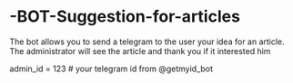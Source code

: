 # -BOT-Suggestion-for-articles
The bot allows you to send a telegram to the user your idea for an article. The administrator will see the article and thank you if it interested him


admin_id = 123   #  your telegram id from @getmyid_bot
